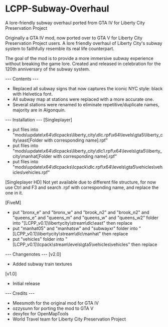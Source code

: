 # LCPP-Subway-Overhaul
A lore-friendly subway overhaul ported from GTA IV for Liberty City Preservation Project

Originally a GTA IV mod, now ported over to GTA V for Liberty City Preservation Project users. A lore friendly overhaul of Liberty City's subway system to faithfully resemble its real life counterpart.

The goal of the mod is to provide a more immersive subway experience without breaking the game lore. Created and released in celebration for the 120th anniversary of the subway system.

--- Contents ---
* Replaced all subway signs that now captures the iconic NYC style: black with Helvetica font.
* All subway map at stations were replaced with a more accurate one.
* Several stations were renamed to eliminate repetitive/duplicate names, majority are in Algonquin.

--- Installation ---
[Singleplayer]
* put files into "mods\update\x64\dlcpacks\liberty_city\dlc.rpf\x64\levels\gta5\liberty_city\east\[Folder with corresponding name].rpf"
* put files into "mods\update\x64\dlcpacks\liberty_city\dlc1.rpf\x64\levels\gta5\liberty_city\manhat\[Folder with corresponding name].rpf"
* put files into "mods\update\x64\dlcpacks\lcpack\dlc.rpf\x64\levels\gta5\vehicles\vehicles\vehicles.rpf"

[Singleplayer HD]
Not yet available due to different file structure, for now use Ctrl and F3 and search .rpf with corresponding name, and replace the one in it.

[FiveM]
* put "bronx_e" and "bronx_w" and "brook_n2" and "brook_n2" and "queens_e" and "queens_m" and "queens_w" and "queens_w2" folder into "[LCPP_v0.1]\libertycity\stream\dlc\east" then replace
* put "manhat05" and "manhatsw" and "subwayxr" folder into "[LCPP_v0.1]\libertycity\stream\dlc\manhat" then replace
* put "vehicles" folder into "[LCPP_v0.1]\lcpack\stream\levels\gta5\vehicles\vehicles" then replace

--- Changenotes ---
[v2.0]
* Added subway train textures

[v1.0]
* Initial release

--- Credits ---
* Meesmoth for the original mod for GTA IV
* ozzysunn for porting the mod to GTA V
* dexyfex for OpenMapTools
* World Travel team for Liberty City Preservation Project
